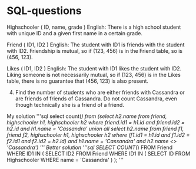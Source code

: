 # SQL-questions

Highschooler ( ID, name, grade ) 
English: There is a high school student with unique ID and a given first name in a certain grade. 

Friend ( ID1, ID2 ) 
English: The student with ID1 is friends with the student with ID2. Friendship is mutual, so if (123, 456) is in the Friend table, so is (456, 123). 

Likes ( ID1, ID2 ) 
English: The student with ID1 likes the student with ID2. Liking someone is not necessarily mutual, so if (123, 456) is in the Likes table, there is no guarantee that (456, 123) is also present. 

4. Find the number of students who are either friends with Cassandra or are friends of friends of Cassandra. Do not count Cassandra, even though technically she is a friend of a friend. 

My solution
'''sql
select count(*)
from (select h2.name 
from friend, highschooler h1, highschooler h2
where friend.id1 = h1.id and friend.id2 = h2.id and h1.name = 'Cassandra'
union all
select h2.name 
from friend f1, friend f2, highschooler h1, highschooler h2
where (f1.id1 = h1.id and f1.id2 = f2.id1 and f2.id2 = h2.id) and h1.name = 'Cassandra' and h2.name <> 'Cassandra')
'''
Better solution
'''sql
SELECT COUNT(*)
FROM Friend
WHERE ID1 IN (
  SELECT ID2
  FROM Friend
  WHERE ID1 IN (
    SELECT ID
    FROM Highschooler
    WHERE name = 'Cassandra'
  )
);
'''
